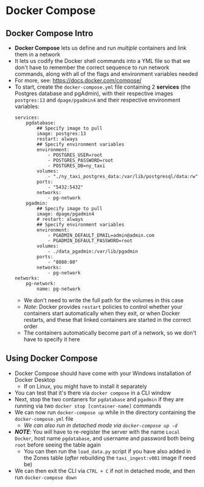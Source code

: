 # Docker Compose


## Docker Compose Intro
- **Docker Compose** lets us define and run *multiple* containers and link them in a network
- It lets us codify the Docker shell commands into a YML file so that we don't have to remember the correct sequence to run network commands, along with all of the flags and environment variables needed
- For more, see: https://docs.docker.com/compose/
- To start, create the `docker-compose.yml` file containing 2 **services** (the Postgres database and pgAdmin), with their respective images `postgres:13` and `dpage/pgadmin4` and their respective environment variables:
    ```YML
    services:
        pgdatabase:
            ## Specify image to pull
            image: postgres:13
            restart: always
            ## Specify environment variables
            environment:
                - POSTGRES_USER=root
                - POSTGRES_PASSWORD=root
                - POSTGRES_DB=ny_taxi
            volumes:
                - "./ny_taxi_postgres_data:/var/lib/postgresql/data:rw"
            ports:
                - "5432:5432"
            networks:
                - pg-network
        pgadmin:
            ## Specify image to pull
            image: dpage/pgadmin4
            # restart: always
            ## Specify environment variables
            environment:
                - PGADMIN_DEFAULT_EMAIL=admin@admin.com
                - PGADMIN_DEFAULT_PASSWORD=root
            volumes:
                - ./data_pgadmin:/var/lib/pgadmin
            ports:
                - "8080:80"
            networks:
                - pg-network
    networks:
        pg-network:
            name: pg-network
    ```
    - We don't need to write the full path for the volumes in this case
    - *Note*: Docker provides `restart` policies to control whether your containers start automatically when they exit, or when Docker restarts, and these that linked containers are started in the correct order
    - The containers automatically become part of a network, so we don't have to specify it here


## Using Docker Compose
- Docker Compose should have come with your Windows installation of Docker Desktop
    - If on Linux, you might have to install it separately
- You can test that it's there via `docker compose` in a CLI window
- Next, stop the two contaners for `pgdatabase` and `pgadmin` if they are running via two `docker stop [container-name]` commands
- We can now run `docker-compose up` while in the directory containing the `docker-compose.yml` file
    - *We can also run in detached mode via `docker-compose up -d`*
- ***NOTE***: You *will* have to re-register the server with the name `Local Docker`, host name `pgdatabase`, and username and password both being `root` before seeing the table again
    - You can then run the `load_data.py` script if you have also added in the Zones table (*after* rebuilding the `taxi_ingest:v001` image if need be)
- We can then exit the CLI via `CTRL + C` if not in detached mode, and then run `docker-compose down`
